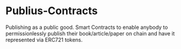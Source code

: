 # Publius-Contracts
Publishing as a public good.  Smart Contracts to enable anybody to permissionlessly publish their book/article/paper on chain and have it represented via ERC721 tokens.
